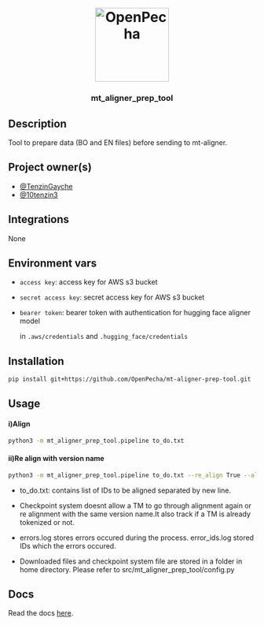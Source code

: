 
<h1 align="center">
  <br>
  <a href="https://openpecha.org"><img src="https://avatars.githubusercontent.com/u/82142807?s=400&u=19e108a15566f3a1449bafb03b8dd706a72aebcd&v=4" alt="OpenPecha" width="150"></a>
  <br>
</h1>

<!-- Replace with 1-sentence description about what this tool is or does.-->

<h3 align="center">mt_aligner_prep_tool</h3>

## Description

Tool to prepare data (BO and EN files) before sending to mt-aligner.

## Project owner(s)

<!-- Link to the repo owners' github profiles -->

- [@TenzinGayche](https://github.com/TenzinGayche)
- [@10tenzin3](https://github.com/tenzin3)

## Integrations

<!-- Add any intregrations here or delete `- []()` and write None-->

None

## Environment vars
- `access key`: access key for AWS s3 bucket
- `secret access key`: secret access key for AWS s3 bucket
- `bearer token`: bearer token with authentication for hugging face aligner model

  in `.aws/credentials` and `.hugging_face/credentials` 

## Installation 

```bash
pip install git+https://github.com/OpenPecha/mt-aligner-prep-tool.git
```
## Usage

#### i)Align

```bash
python3 -m mt_aligner_prep_tool.pipeline to_do.txt
```

#### ii)Re align with version name
```bash
python3 -m mt_aligner_prep_tool.pipeline to_do.txt --re_align True --alignment_version version_name
```

- to_do.txt: contains list of IDs to be aligned separated by new line.


- Checkpoint system doesnt allow a TM to go through alignment again or re alignment with the same version name.It also track if a TM is already tokenized or not.
- errors.log stores errors occured during the process.  error_ids.log stored IDs which the errors occured.
- Downloaded files and checkpoint system file are stored in a folder in home directory. Please refer to src/mt_aligner_prep_tool/config.py


## Docs

<!-- Update the link to the docs -->

Read the docs [here](https://wiki.openpecha.org/#/dev/coding-guidelines).
